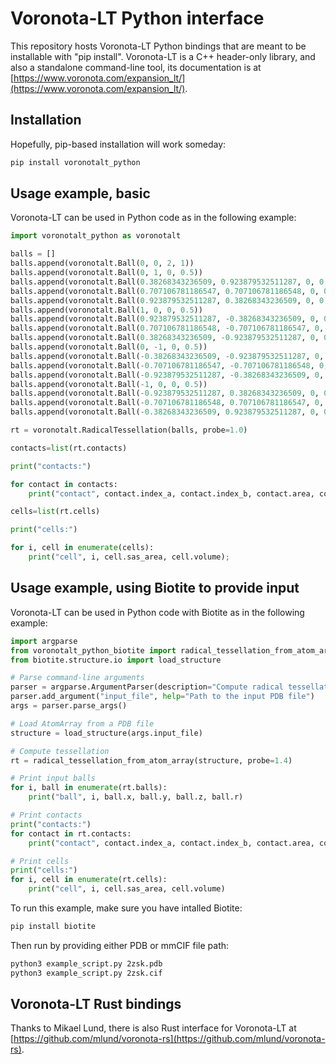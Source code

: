 # Voronota-LT Python interface

This repository hosts Voronota-LT Python bindings that are meant to be installable with "pip install".
Voronota-LT is a C++ header-only library, and also a standalone command-line tool, its documentation is at [https://www.voronota.com/expansion_lt/](https://www.voronota.com/expansion_lt/).

## Installation

Hopefully, pip-based installation will work someday:

```bash
pip install voronotalt_python
```

## Usage example, basic

Voronota-LT can be used in Python code as in the following example:

```py
import voronotalt_python as voronotalt

balls = []
balls.append(voronotalt.Ball(0, 0, 2, 1))
balls.append(voronotalt.Ball(0, 1, 0, 0.5))
balls.append(voronotalt.Ball(0.38268343236509, 0.923879532511287, 0, 0.5))
balls.append(voronotalt.Ball(0.707106781186547, 0.707106781186548, 0, 0.5))
balls.append(voronotalt.Ball(0.923879532511287, 0.38268343236509, 0, 0.5))
balls.append(voronotalt.Ball(1, 0, 0, 0.5))
balls.append(voronotalt.Ball(0.923879532511287, -0.38268343236509, 0, 0.5))
balls.append(voronotalt.Ball(0.707106781186548, -0.707106781186547, 0, 0.5))
balls.append(voronotalt.Ball(0.38268343236509, -0.923879532511287, 0, 0.5))
balls.append(voronotalt.Ball(0, -1, 0, 0.5))
balls.append(voronotalt.Ball(-0.38268343236509, -0.923879532511287, 0, 0.5))
balls.append(voronotalt.Ball(-0.707106781186547, -0.707106781186548, 0, 0.5))
balls.append(voronotalt.Ball(-0.923879532511287, -0.38268343236509, 0, 0.5))
balls.append(voronotalt.Ball(-1, 0, 0, 0.5))
balls.append(voronotalt.Ball(-0.923879532511287, 0.38268343236509, 0, 0.5))
balls.append(voronotalt.Ball(-0.707106781186548, 0.707106781186547, 0, 0.5))
balls.append(voronotalt.Ball(-0.38268343236509, 0.923879532511287, 0, 0.5))

rt = voronotalt.RadicalTessellation(balls, probe=1.0)

contacts=list(rt.contacts)

print("contacts:")

for contact in contacts:
    print("contact", contact.index_a, contact.index_b, contact.area, contact.arc_length);

cells=list(rt.cells)

print("cells:")

for i, cell in enumerate(cells):
    print("cell", i, cell.sas_area, cell.volume);

```


## Usage example, using Biotite to provide input

Voronota-LT can be used in Python code with Biotite as in the following example:

```py
import argparse
from voronotalt_python_biotite import radical_tessellation_from_atom_array
from biotite.structure.io import load_structure

# Parse command-line arguments
parser = argparse.ArgumentParser(description="Compute radical tessellation using Voronota-LT for an input PDB file.")
parser.add_argument("input_file", help="Path to the input PDB file")
args = parser.parse_args()

# Load AtomArray from a PDB file
structure = load_structure(args.input_file)

# Compute tessellation
rt = radical_tessellation_from_atom_array(structure, probe=1.4)

# Print input balls
for i, ball in enumerate(rt.balls):
    print("ball", i, ball.x, ball.y, ball.z, ball.r)

# Print contacts
print("contacts:")
for contact in rt.contacts:
    print("contact", contact.index_a, contact.index_b, contact.area, contact.arc_length)

# Print cells
print("cells:")
for i, cell in enumerate(rt.cells):
    print("cell", i, cell.sas_area, cell.volume)
```

To run this example, make sure you have intalled Biotite:

```bash
pip install biotite
```

Then run by providing either PDB or mmCIF file path:

```bash
python3 example_script.py 2zsk.pdb
python3 example_script.py 2zsk.cif
```


## Voronota-LT Rust bindings

Thanks to Mikael Lund, there is also Rust interface for Voronota-LT at [https://github.com/mlund/voronota-rs](https://github.com/mlund/voronota-rs).

